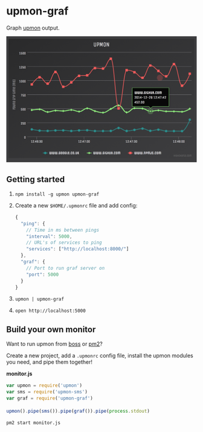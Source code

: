 # upmon-graf

Graph [upmon](https://github.com/alanshaw/upmon) output.

<img src="https://raw.githubusercontent.com/alanshaw/upmon-graf/master/screenshot.png" width="636">

## Getting started

1. `npm install -g upmon upmon-graf`
2. Create a new `$HOME/.upmonrc` file and add config:

    ```js
    {
      "ping": {
        // Time in ms between pings
        "interval": 5000,
        // URL's of services to ping
        "services": ["http://localhost:8000/"]
      },
      "graf": {
        // Port to run graf server on
        "port": 5000
      }
    }
    ```

3. `upmon | upmon-graf`
4. `open http://localhost:5000`

## Build your own monitor

Want to run upmon from [boss](https://www.npmjs.com/package/process-boss) or [pm2](https://www.npmjs.com/package/pm2)?

Create a new project, add a `.upmonrc` config file, install the upmon modules you need, and pipe them together!

**monitor.js**
```js
var upmon = require('upmon')
var sms = require('upmon-sms')
var graf = require('upmon-graf')

upmon().pipe(sms()).pipe(graf()).pipe(process.stdout)
```

```sh
pm2 start monitor.js
```

